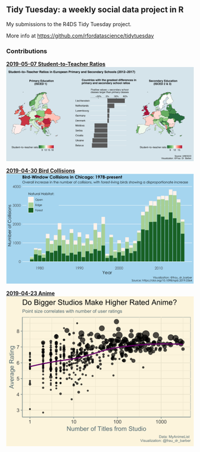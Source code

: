 ## Tidy Tuesday: a weekly social data project in R

My submissions to the R4DS Tidy Tuesday project.

More info at https://github.com/rfordatascience/tidytuesday

### Contributions ###

**[2019-05-07 Student-to-Teacher Ratios](code/07-05-2019_student-to-teach-ratios.R)**
![teacher-ratios plot](plots/teacher_ratios_edited.png)

**[2019-04-30 Bird Collisions](code/2019-04-30_bird-collisions.R)**
![bird collision plot](plots/bird_collisions.png)

**[2019-04-23 Anime](code/2019-04-23-anime.R)**
![anime plot](plots/studio_rating.png)
